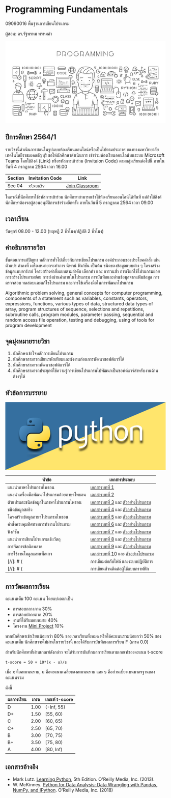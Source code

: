 # Programming Fundamentals 
09090016 พื้นฐานการเขียนโปรแกรม

ผู้สอน: ดร.รัฐพรหม พรหมคำ

![banner](./images/banner2.jpg)

## ปีการศึกษา 2564/1
รายวิชานี้ดำเนินการสอนในรูปแบบห้องเรียนออนไลน์หรือเป็นไปตามประกาศ
ของทางมหาวิทยาลัยเทคโนโลยีราชมงคลธัญบุรี ขอให้นักศึกษาดำเนินการ
เข้าร่วมห้องเรียนออนไลน์บนระบบ Microsoft Teams โดยใช้ลิงค์ (Link) หรือรหัสการเข้าร่วม (Invitaion Code) ตามกลุ่มเรียนต่อไปนี้
ภายในวันที่ 4 กรกฎาคม 2564 เวลา 16.00

| Section | Invitation Code |Link | 
|---------|------|-----------------|
| Sec 04 | `xlxua3v` | [Join Classroom](https://teams.microsoft.com/l/team/19%3aGYhlDmm8IgeXlggW0WYJ2cN03PfBRJ4WppJ837vkJY01%40thread.tacv2/conversations?groupId=d901b492-cfcb-495b-9acc-af356030cc73&tenantId=0ace20bb-9275-4172-b6f2-52b66dba0f4d)| 

ในกรณีที่นักศึกษาใช้รหัสการเข้าร่วม นักศึกษาสามารถเข้าใช้ห้องเรียนออนไลน์ได้ทันที แต่ถ้าใช้ลิงค์นักศึกษาต้องรอผู้สอนอนุมัติการเข้าร่วมอีกครั้ง 
ภายในวันที่ 5 กรกฎาคม 2564 เวลา 09.00

## เวลาเรียน
วันศุกร์ 08.00 - 12.00 (ทฤษฎี 2 ชั่วโมง/ปฏิบัติ 2 ชั่วโมง)

## คำอธิบายรายวิชา
ขั้นตอนการแก้ปัญหา หลักการทั่วไปเกี่ยวกับการเขียนโปรแกรม องค์ประกอบของประโยคคำสั่ง เช่น ตัวแปร ค่าคงที่ เครื่องหมายกระทำการ นิพจน์ ฟังก์ชัน เป็นต้น ชนิดของข้อมูลแบบต่าง ๆ โครงสร้างข้อมูลแบบอาร์เรย์ โครงสร้างคำสั่งแบบตามลำดับ เลือกทำ และ การวนซ้ำ การเรียกใช้โปรแกรมย่อย การสร้างโปรแกรมย่อย การส่งผ่านค่าภายในโปรแกรม การบันทึกและอ่านข้อมูลจากแฟ้มข้อมูล การตรวจสอบ ทดสอบและแก้ไขโปรแกรม และการใช้เครื่องมือในการพัฒนาโปรแกรม

Algorithmic problem solving, general concepts for computer programming, components of a statement such as variables, constants, operators, expressions, functions, various types of data, structured data types of array, program structures of sequence, selections and repetitions, subroutine calls, program modules, parameter passing, sequential and random access file operation, testing and debugging, using of tools for program development


## จุดมุ่งหมายรายวิชา
1. นักศึกษาเข้าใจหลักการเขียนโปรแกรม
2. นักศึกษาสามารถเขียนรหัสเทียมและผังงานก่อนการพัฒนาซอฟต์แวร์ได้
3. นักศึกษาสามารถพัฒนาซอฟต์แวร์ได้
4. นักศึกษาสามารถประยุกต์ใช้ความรู้การเขียนโปรแกรมไปพัฒนาเป็นซอฟต์แวร์สำหรับงานด้านต่างๆได้

## หัวข้อการบรรยาย

![python](./images/banner.jpg)

| หัวข้อ | เอกสารประกอบ |
| -----|------------|
| แนะนําภาษาโปรแกรมไพธอน | [เอกสารบทที่ 1](./materials/ch_01/texts.pdf) |
| แนะนําเครื่องมือพัฒนาโปรแกรมด้วยภาษาไพธอน  | [เอกสารบทที่ 2](./materials/ch_02/texts.pdf)  |
| ตัวแปรและชนิดข้อมูลในภาษาโปรแกรมไพธอน | [เอกสารบทที่ 3](./materials/ch_03/texts.pdf) และ [ตัวอย่างโปรแกรม](https://github.com/epsilonxe/RMUTT_09090016/tree/master/materials/ch_03) |
| ชนิดข้อมูลสตริง | [เอกสารบทที่ 4](./materials/ch_04/texts.pdf) และ [ตัวอย่างโปรแกรม](https://github.com/epsilonxe/RMUTT_09090016/tree/master/materials/ch_04) |
| โครงสร้างข้อมูลภาษาโปรแกรมไพธอน | [เอกสารบทที่ 5](./materials/ch_05/texts.pdf) และ [ตัวอย่างโปรแกรม](https://github.com/epsilonxe/RMUTT_09090016/tree/master/materials/ch_05) |
| คําสั่งควบคุมทิศทางการทํางานโปรแกรม | [เอกสารบทที่ 6](./materials/ch_06/texts.pdf) และ [ตัวอย่างโปรแกรม](https://github.com/epsilonxe/RMUTT_09090016/tree/master/materials/ch_06) |
| ฟังก์ชัน | [เอกสารบทที่ 7](./materials/ch_07/texts.pdf) และ [ตัวอย่างโปรแกรม](https://github.com/epsilonxe/RMUTT_09090016/tree/master/materials/ch_07) |
| แนะนําการเขียนโปรแกรมเชิงวัตถุ | [เอกสารบทที่ 8](./materials/ch_08/texts.pdf) และ [ตัวอย่างโปรแกรม](https://github.com/epsilonxe/RMUTT_09090016/tree/master/materials/ch_08) |
| การจัดการข้อผิดพลาด | [เอกสารบทที่ 9](./materials/ch_09/texts.pdf) และ [ตัวอย่างโปรแกรม](https://github.com/epsilonxe/RMUTT_09090016/tree/master/materials/ch_09) |
| การใช้งานโมดูลและแพ็คเกจ | [เอกสารบทที่ 10](./materials/ch_10/texts.pdf) และ [ตัวอย่างโปรแกรม](https://github.com/epsilonxe/RMUTT_09090016/tree/master/materials/ch_10) |
[//]: # (| การเชื่อมต่อกับไฟล์ และระบบปฏิบัติการ  |  |)
[//]: # (| การเขียนส่วนติดต่อผู้ใช้แบบกราฟฟิก|  |)


## การวัดผลการเรียน
คะแนนเต็ม 100 คะแนน โดยแบ่งออกเป็น
- การสอบกลางภาค 30%
- การสอบปลายภาค 20%
- งานที่ได้รับมอบหมาย 40%
- โครงงาน [Mini Project](./materials/mini_projects/mini_projects.pdf) 10%

หากนักศึกษาเข้าเรียนน้อยกว่า 80% ของเวลาเรียนทั้งหมด
หรือได้คะแนนรวมน้อยกว่า 50% ของคะแนนเต็ม นักศึกษาจะไม่ผ่านในรายวิชานี้ และได้รับการบันทึกผลการเรียน F (เกรด 0.0) 

สำหรับนักศึกษาที่ผ่านเกณฑ์ดังกล่าว จะได้รับการบันทึกผลการเรียนตามเกณฑ์ของคะแนน t-score 

```
t-score = 50 + 10*(x - u)/s
```
เมื่อ x คือคะแนนรวม, u คือคะแนนเฉลี่ยของคะแนนรวม และ s คือส่วนเบี่ยงเบนมาตรฐานของคะแนนรวม

ดังนี้

| ผลการเรียน | เกรด | เกณฑ์ t-score |
|---------|------|--------------|
| D | 1.00 | (-Inf, 55) | 
| D+ | 1.50 | [55, 60) | 
| C | 2.00 | [60, 65) |
| C+ | 2.50 | [65, 70) |
| B | 3.00 | [70, 75) |
| B+ | 3.50 | [75, 80) |
| A | 4.00 | [80, Inf) |




## เอกสารอ้างอิง
- Mark Lutz. [Learning Python](https://www.amazon.com/Learning-Python-5th-Mark-Lutz/dp/1449355730), 5th Edition. O'Reilly Media, Inc. (2013).
- W. McKinney. [Python for Data Analysis: Data Wrangling with Pandas, NumPy, and IPython](https://www.amazon.com/Python-Data-Analysis-Wrangling-IPython/dp/1491957662
). O'Reilly Media, Inc. (2018)